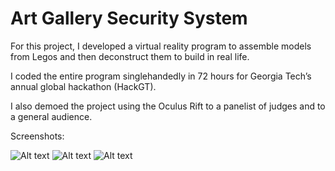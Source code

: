 # Art Gallery Security System

For this project, I developed a virtual reality program to assemble models from Legos and then deconstruct them to build in real life.

I coded the entire program singlehandedly in 72 hours for Georgia Tech’s annual global hackathon (HackGT).

I also demoed the project using the Oculus Rift to a panelist of judges and to a general audience.

Screenshots:

![Alt text](/Images/Image1.png?raw=true)
![Alt text](/Images/Image2.png?raw=true)
![Alt text](/Images/Image3.png?raw=true)

